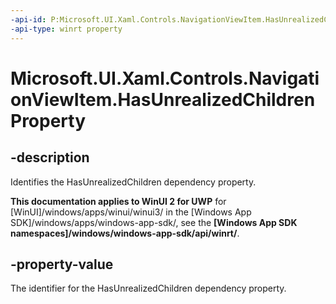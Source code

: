 ```yaml
---
-api-id: P:Microsoft.UI.Xaml.Controls.NavigationViewItem.HasUnrealizedChildrenProperty
-api-type: winrt property
---
```


# Microsoft.UI.Xaml.Controls.NavigationViewItem.HasUnrealizedChildrenProperty

<!--
public static Windows.UI.Xaml.DependencyProperty HasUnrealizedChildrenProperty { get; }
-->

## -description

Identifies the HasUnrealizedChildren dependency property.

**This documentation applies to WinUI 2 for UWP** for [WinUI]/windows/apps/winui/winui3/ in the [Windows App SDK]/windows/apps/windows-app-sdk/, see the **[Windows App SDK namespaces]/windows/windows-app-sdk/api/winrt/**.

## -property-value

The identifier for the HasUnrealizedChildren dependency property.







